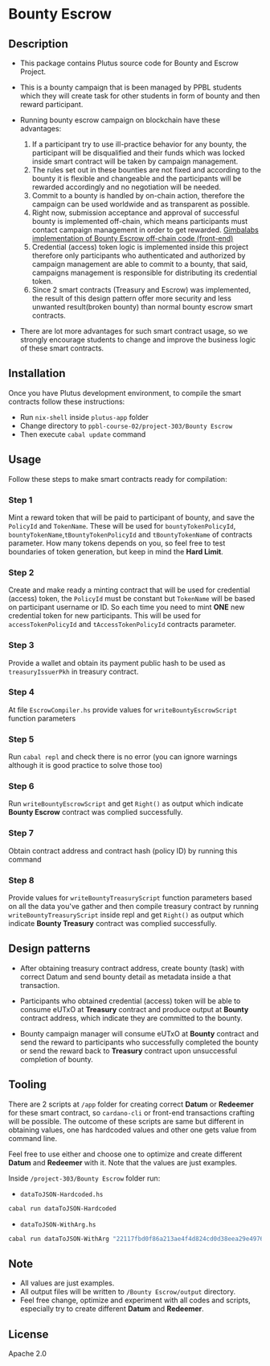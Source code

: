# Bounty Escrow

## Description

- This package contains Plutus source code for Bounty and Escrow Project.
  
- This is a bounty campaign that is been managed by PPBL students which they will create task for other students in form of bounty and then reward participant.

- Running bounty escrow campaign on blockchain have these advantages:
    1. If a participant try to use ill-practice behavior for any bounty, the participant will be disqualified and their funds which was locked inside smart contract will be taken by campaign management.
    2. The rules set out in these bounties are not fixed and according to the bounty it is flexible and changeable and the participants will be rewarded accordingly and no negotiation will be needed.
    3. Commit to a bounty is handled by on-chain action, therefore the campaign can be used worldwide and as transparent as possible.
    4. Right now, submission acceptance and approval of successful bounty is implemented off-chain, which means participants must contact campaign management in order to get rewarded. [Gimbalabs implementation of Bounty Escrow off-chain code (front-end)](https://gitlab.com/gimbalabs/gimbal-bounty-treasury-and-escrow/gimbal-tracker-v1)
    5. Credential (access) token logic is implemented inside this project therefore only participants who authenticated and authorized by campaign management are able to commit to a bounty, that said, campaigns management is responsible for distributing its credential token.
    6. Since 2 smart contracts (Treasury and Escrow) was implemented, the result of this design pattern offer more security and less unwanted result(broken bounty) than normal bounty escrow smart contracts.

- There are lot more advantages for such smart contract usage, so we strongly encourage students to change and improve the business logic of these smart contracts.
  
## Installation

Once you have Plutus development environment, to compile the smart contracts follow these instructions:
  
- Run `nix-shell` inside `plutus-app` folder
- Change directory to `ppbl-course-02/project-303/Bounty Escrow`
- Then execute `cabal update` command

## Usage

Follow these steps to make smart contracts ready for compilation:

### Step 1

Mint a reward token that will be paid to participant of bounty, and save the `PolicyId` and `TokenName`. These will be used for `bountyTokenPolicyId`, `bountyTokenName`,`tBountyTokenPolicyId` and `tBountyTokenName` of contracts parameter. How many tokens depends on you, so feel free to test boundaries of token generation, but keep in mind the **Hard Limit**.

### Step 2

Create and make ready a minting contract that will be used for credential (access) token, the `PolicyId` must be constant but `TokenName` will be based on participant username or ID. So each time you need to mint **ONE** new credential token for new participants. This will be used for `accessTokenPolicyId` and `tAccessTokenPolicyId` contracts parameter.

### Step 3

Provide a wallet and obtain its payment public hash to be used as `treasuryIssuerPkh` in treasury contract.

### Step 4

At file `EscrowCompiler.hs` provide values for  `writeBountyEscrowScript` function parameters

### Step 5

Run `cabal repl` and check there is no error (you can ignore warnings although it is good practice to solve those too)

### Step 6

Run `writeBountyEscrowScript` and get `Right()` as output which indicate **Bounty Escrow** contract was complied successfully.

### Step 7

Obtain contract address and contract hash (policy ID) by running this command

### Step 8

Provide values for `writeBountyTreasuryScript` function parameters based on all the data you've gather and then compile treasury contract by running `writeBountyTreasuryScript` inside repl and get `Right()` as output which indicate **Bounty Treasury** contract was complied successfully.

## Design patterns

- After obtaining treasury contract address, create bounty (task) with correct Datum and send bounty detail as metadata inside a that transaction.

- Participants who obtained credential (access) token will be able to consume eUTxO at **Treasury** contract and produce output at **Bounty** contract address, which indicate they are committed to the bounty.

- Bounty campaign manager will consume eUTxO at **Bounty** contract and send the reward to participants who successfully completed the bounty or send the reward back to **Treasury** contract upon unsuccessful completion of bounty.

## Tooling

There are 2 scripts at `/app` folder for creating correct **Datum** or **Redeemer** for these smart contract, so `cardano-cli` or front-end transactions crafting will be possible. The outcome of these scripts are same but different in obtaining values, one has hardcoded values and other one gets value from command line.

Feel free to use either and choose one to optimize and create different **Datum** and **Redeemer** with it. Note that the values are just examples.

Inside `/project-303/Bounty Escrow` folder run:

- `dataToJSON-Hardcoded.hs`
  
```bash
cabal run dataToJSON-Hardcoded
```

- `dataToJSON-WithArg.hs`

```bash
cabal run dataToJSON-WithArg "22117fbd0f86a213ae4f4d824cd0d38eea29e49764ae22f5f50ba3d3" "e02f8dd57e378ee673d5bf3bf7228382f131b1767d588a79cde2726a" 20 25000 1651252695000
```

## Note

- All values are just examples.
- All output files will be written to `/Bounty Escrow/output` directory.
- Feel free change, optimize and experiment with all codes and scripts, especially try to create different **Datum** and **Redeemer**.

## License

Apache 2.0

